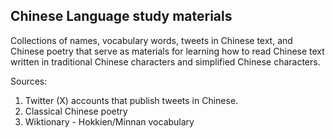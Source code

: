## Chinese Language study materials

Collections of names, vocabulary words, tweets in Chinese text, and Chinese poetry that serve as materials for learning how to read Chinese text written in traditional Chinese characters and simplified Chinese characters.

Sources:
1. Twitter (X) accounts that publish tweets in Chinese.
2. Classical Chinese poetry
3. Wiktionary - Hokkien/Minnan vocabulary 
